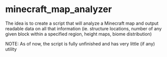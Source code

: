 # minecraft_map_analyzer
The idea is to create a script that will analyze a Minecraft map and output readable data on all that information (ie. structure locations, number of any given block within a specified region, height maps, biome distribution)

NOTE: As of now, the script is fully unfinished and has very little (if any) utility
